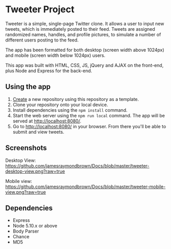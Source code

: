 # Tweeter Project

Tweeter is a simple, single-page Twitter clone. It allows a user to input new tweets, which is immediately posted to their feed. Tweets are assigned randomized names, handles, and profile pictures, to simulate a number of different users posting to the feed. 

The app has been formatted for both desktop (screen width above 1024px) and mobile (screen width below 1024px) users. 

This app was built with HTML, CSS, JS, jQuery and AJAX on the front-end, plus Node and Express for the back-end.

## Using the app

1. [Create](https://docs.github.com/en/repositories/creating-and-managing-repositories/creating-a-repository-from-a-template) a new repository using this repository as a template.
2. Clone your repository onto your local device.
3. Install dependencies using the `npm install` command.
3. Start the web server using the `npm run local` command. The app will be served at <http://localhost:8080/>.
4. Go to <http://localhost:8080/> in your browser. From there you'll be able to submit and view tweets.

## Screenshots

Desktop View:
https://github.com/jamesraymondbrown/Docs/blob/master/tweeter-desktop-view.png?raw=true

Mobile view:
https://github.com/jamesraymondbrown/Docs/blob/master/tweeter-mobile-view.png?raw=true

## Dependencies

- Express
- Node 5.10.x or above
- Body Parser
- Chance
- MD5


